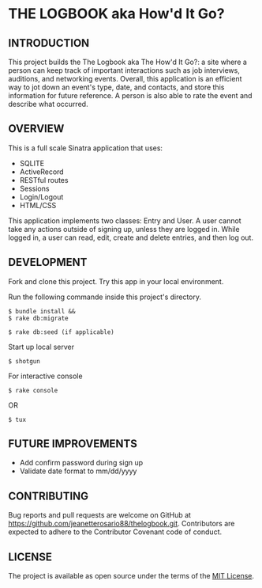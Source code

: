 # THE LOGBOOK aka How'd It Go?


## INTRODUCTION

This project builds the The Logbook aka The How'd It Go?: a site where a person can keep track of important interactions such as job interviews, auditions, and networking events. Overall, this application is an efficient way to jot down an event's type, date, and contacts, and store this information for future reference. A person is also able to rate the event and describe what occurred. 


## OVERVIEW

This is a full scale Sinatra application that uses:
* SQLITE
* ActiveRecord
* RESTful routes
* Sessions
* Login/Logout
* HTML/CSS

This application implements two classes: Entry and User. A user cannot take any actions outside of signing up, unless they are logged in. While logged in, a user can read, edit, create and delete entries, and then log out.


## DEVELOPMENT

Fork and clone this project. Try this app in your local environment. 

Run the following commande inside this project's directory.

    $ bundle install &&
    $ rake db:migrate

    $ rake db:seed (if applicable)

Start up local server

    $ shotgun 

For interactive console

    $ rake console

OR

    $ tux

## FUTURE IMPROVEMENTS

* Add confirm password during sign up
* Validate date format to mm/dd/yyyy


## CONTRIBUTING

Bug reports and pull requests are welcome on GitHub at https://github.com/jeanetterosario88/thelogbook.git. Contributors are expected to adhere to the Contributor Covenant code of conduct.


## LICENSE

The project is available as open source under the terms of the [MIT License](https://opensource.org/licenses/MIT).